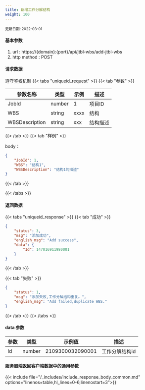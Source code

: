 ```yaml
---
title: 新增工作分解结构
weight: 100
---
```


<small>更新日期: 2022-03-01</small>

#### 基本参数
1. url : https://{domain}:{port}/api/jtbl-wbs/add-jtbl-wbs
2. http method : POST

#### 请求数据
遵守[鉴权机制](/auth/)
{{< tabs "uniqueid_request" >}}
{{< tab "参数" >}} 

|  参数名称   |  类型 |  示例 |  描述 |
|  ----  | ----  | ----  | ----  |
|  JobId  | number  | 1  | 项目ID |
|  WBS  | string  |  xxxx | 结构 |
|  WBSDescription  | string  | xxx  | 结构描述 |


{{< /tab >}}
{{< tab "样例" >}}


body： 

```json
{
    "JobId": 1,
    "WBS": "结构1",
    "WBSDescription": "结构1的描述"
}
```
{{< /tab >}}

{{< /tabs >}}


#### 返回数据


{{< tabs "uniqueid_response" >}}
{{< tab "成功" >}} 
```json
{
    "status": 3,
    "msg": "添加成功",
    "english_msg": "Add success",
    "data": {
        "Id": 147016911980001
    }
}
```   
{{< /tab >}}

{{< tab "失败" >}}
```json
{
    "status": 1,
    "msg": "添加失败,工作分解结构重复。",
    "english_msg": "Add failed,duplicate WBS."
}
```
{{< /tab >}}
{{< /tabs >}}
#### data 参数

|  参数   |  类型 |  示例值 |  描述 |
|  ----  | ----  | ----  |----  |
|  Id  | number  | 2109300032090001  | 工作分解结构id  |

#### 服务器端返回客户端数据中的通用参数

{{< include file="/_includes/include_response_body_common.md"  options="linenos=table,hl_lines=0-6,linenostart=3">}}
